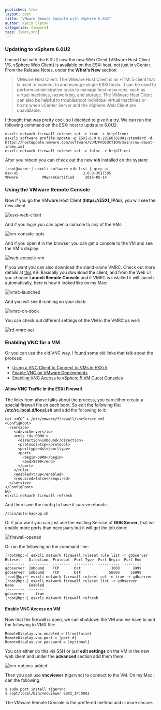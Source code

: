 ```yaml
---
published: true
layout: post
title: "VMware Remote Console with vSphere 6.0U2"
author: Karim Elatov
categories: [vmware]
tags: [vmrc,vnc]
---
```

### Updating to vSphere 6.0U2

I heard that with the 6.0U2 now the new Web Client (VMware Host Client VS. vSphere Web Client) is available on the ESXi host, not just in vCenter. From the Release Notes, under the **What's New** section:

> VMware Host Client: The VMware Host Client is an HTML5 client that is used to connect to and manage single ESXi hosts. It can be used to perform administrative tasks to manage host resources, such as virtual machines, networking, and storage. The VMware Host Client can also be helpful to troubleshoot individual virtual machines or hosts when vCenter Server and the vSphere Web Client are unavailable.

I thought that was pretty cool, so I decided to give it a try. We can run the following command on the ESXi host to update to 6.0U2:

	esxcli network firewall ruleset set -e true -r httpClient
	esxcli software profile update -p ESXi-6.0.0-20160302001-standard -d https://hostupdate.vmware.com/software/VUM/PRODUCTION/main/vmw-depot-index.xml
	esxcli network firewall ruleset set -e false -r httpClient

After you reboot you can check out the new **vib** installed on the system:

	[root@macm:~] esxcli software vib list | grep ui
	esx-ui                              1.0.0-3617585                         VMware           VMwareCertified     2016-08-14

### Using the VMware Remote Console
Now if you go the VMware Host Client (**https://ESXI_IP/ui**), you will see the new client:

![esxi-web-client](https://seacloud.cc/d/480b5e8fcd/files/?p=/new-vmrc/esxi-web-client.png&raw=1)

And if you login you can open a console to any of the VMs:

![vm-console-opts](https://seacloud.cc/d/480b5e8fcd/files/?p=/new-vmrc/vm-console-opts.png&raw=1)

And if you open it in the browser you can get a console to the VM and see the VM's display:

![web-console-vm](https://seacloud.cc/d/480b5e8fcd/files/?p=/new-vmrc/web-console-vm.png&raw=1)

If you want you can also download the stand-alone VMRC. Check out more details at [this](https://kb.vmware.com/kb/2091284) KB. Basically you download the client, and from the Web UI you choose **Launch Remote Console** and if VMRC is installed it will launch automatically, here is how it looked like on my Mac:

![vmrc-launched](https://seacloud.cc/d/480b5e8fcd/files/?p=/new-vmrc/vmrc-launched.png&raw=1)

And you will see it running on your dock:

![vmrc-on-dock](https://seacloud.cc/d/480b5e8fcd/files/?p=/new-vmrc/vmrc-on-dock.png&raw=1)

You can check out different settings of the VM in the VMRC as well:

![rd-vmrc-set](https://seacloud.cc/d/480b5e8fcd/files/?p=/new-vmrc/rd-vmrc-set.png&raw=1)

### Enabling VNC for a VM

Or you can use the old VNC way. I found some old links that talk about the process:

* [Using a VNC Client to Connect to VMs in ESXi 5](http://www.virtuallyghetto.com/2012/01/using-vnc-client-to-connect-to-vms-in.html)
* [Enable VNC on VMware Deployments](https://platform9.com/support/enable-vnc-on-vmware-deployments/)
* [Enabling VNC Access to vSphere 5 VM Guest Consoles](https://www.netiq.com/documentation/cloudmanager22/ncm22_reference/data/bxzaz5n.html)

#### Allow VNC Traffic in the ESXi Firewall
The links from above talks about the process, you can either create a special firewall file on each boot. So edit the following file: **/etc/rc.local.d/local.sh** and add the following to it:

	cat <<EOF > /etc/vmware/firewall/vncServer.xml
	<ConfigRoot>
	  <service>
	    <id>vncServer</id>
	    <rule id='0000'>
	      <direction>inbound</direction>
	      <protocol>tcp</protocol>
	      <porttype>dst</porttype>
	      <port>
	        <begin>5900</begin>
	        <end>5999</end>
	      </port>
	    </rule>
	    <enabled>true</enabled>
	    <required>false</required>
	  </service>
	</ConfigRoot>
	EOF
	esxcli network firewall refresh

And then save the config to have it survive reboots:

	/sbin/auto-backup.sh

Or if you want you can just use the existing Service of **GDB Server**, that will enable more ports than necessary but it will get the job done:

![firewall-opened](https://seacloud.cc/d/480b5e8fcd/files/?p=/new-vmrc/firewall-opened.png&raw=1)

Or run the following on the command line:

    [root@hp:~] esxcli network firewall ruleset rule list -r gdbserver
    Ruleset    Direction  Protocol  Port Type  Port Begin  Port End
    ---------  ---------  --------  ---------  ----------  --------
    gdbserver  Inbound    TCP       Dst              1000      9999
    gdbserver  Inbound    TCP       Dst             50000     50999
    [root@hp:~] esxcli network firewall ruleset set -e true -r gdbserver
    [root@hp:~] esxcli network firewall ruleset list -r gdbserver
    Name       Enabled
    ---------  -------
    gdbserver     true
    [root@hp:~] esxcli network firewall refresh


#### Enable VNC Access on VM
Now that the firewall is open, we can shutdown the VM and we have to add the following to VMX file:

	RemoteDisplay.vnc.enabled = [true|false]
	RemoteDisplay.vnc.port = [port #]
	RemoteDisplay.vnc.password = [optional]

You can either do this via SSH or just **edit settings** on the VM in the new web client and under the **advanced** section add them there:

![vm-options-added](https://seacloud.cc/d/480b5e8fcd/files/?p=/new-vmrc/vm-options-added.png&raw=1)

Then you can use **vncviewer** (tigervnc) to connect to the VM. On my Mac I can the following:

	$ sudo port install tigervnc
	$ /opt/local/bin/vncviewer ESXI_IP:5902

The VMware Remote Console is the preffered method and is more secure.
